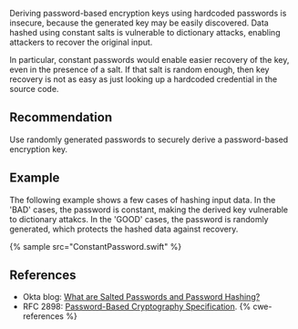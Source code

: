 Deriving password-based encryption keys using hardcoded passwords is insecure, because the generated key may be easily discovered. Data hashed using constant salts is vulnerable to dictionary attacks, enabling attackers to recover the original input.

In particular, constant passwords would enable easier recovery of the key, even in the presence of a salt. If that salt is random enough, then key recovery is not as easy as just looking up a hardcoded credential in the source code.


## Recommendation
Use randomly generated passwords to securely derive a password-based encryption key.


## Example
The following example shows a few cases of hashing input data. In the 'BAD' cases, the password is constant, making the derived key vulnerable to dictionary attakcs. In the 'GOOD' cases, the password is randomly generated, which protects the hashed data against recovery.

{% sample src="ConstantPassword.swift" %}

## References
* Okta blog: [What are Salted Passwords and Password Hashing?](https://www.okta.com/blog/2019/03/what-are-salted-passwords-and-password-hashing/)
* RFC 2898: [Password-Based Cryptography Specification](https://www.rfc-editor.org/rfc/rfc2898).
{% cwe-references %}
